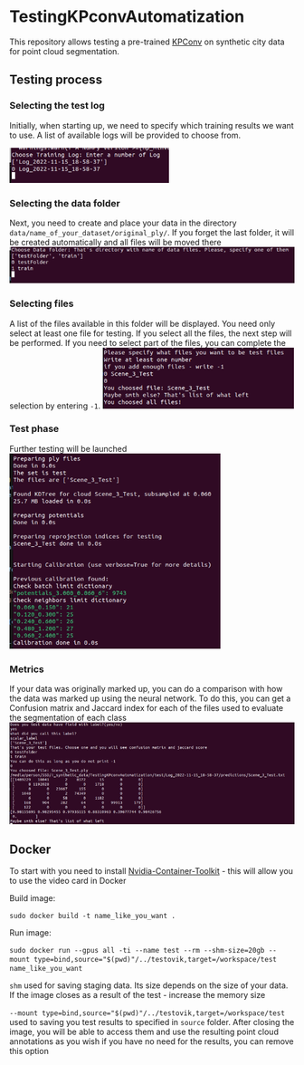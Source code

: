 # TestingKPconvAutomatization
This repository allows testing a pre-trained [KPConv](https://github.com/HuguesTHOMAS/KPConv-PyTorch) on synthetic city data for point cloud segmentation.

## Testing process


### Selecting the test log

Initially, when starting up, we need to specify which training results we want to use. A list of available logs will be provided to choose from.

![some text](doc\Screenshot_1.png?raw=true)


### Selecting the data folder

Next, you need to create and place your data in the directory `data/name_of_your_dataset/original_ply/`.
If you forget the last folder, it will be created automatically and all files will be moved there
![some text](doc\Screenshot_2.png?raw=true)

### Selecting files
A list of the files available in this folder will be displayed. You need only select at least one file for testing. If you select all the files, the next step will be performed. If you need to select part of the files, you can complete the selection by entering `-1`.
![some text](doc\Screenshot_3.png?raw=true)

### Test phase 
Further testing will be launched
![some text](doc\Screenshot_5.png?raw=true)


### Metrics

If your data was originally marked up, you can do a comparison with how the data was marked up using the neural network. To do this, you can get a Confusion matrix and Jaccard index for each of the files used to evaluate the segmentation of each class
![some text](doc\Screenshot_4.png?raw=true)


## Docker

To start with you need to install [Nvidia-Container-Toolkit](https://github.com/NVIDIA/nvidia-docker) - this will allow you to use the video card in Docker

Build image:
```
sudo docker build -t name_like_you_want .
```

Run image:


```
sudo docker run --gpus all -ti --name test --rm --shm-size=20gb --mount type=bind,source="$(pwd)"/../testovik,target=/workspace/test  name_like_you_want 
```
`shm` used for saving staging data. Its size depends on the size of your data. If the image closes as a result of the test - increase the memory size

`--mount type=bind,source="$(pwd)"/../testovik,target=/workspace/test` used to saving you test results to specified in `source` folder. After closing the image, you will be able to access them and use the resulting point cloud annotations as you wish
if you have no need for the results, you can remove this option







